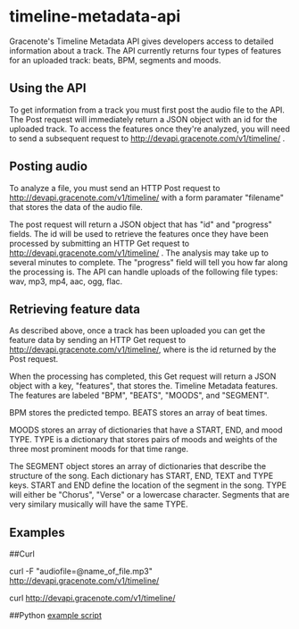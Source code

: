timeline-metadata-api
=====================

Gracenote's Timeline Metadata API gives developers access to detailed information about a track. The API currently returns four types of features for an uploaded track: beats, BPM, segments and moods.

Using the API
-------------
To get information from a track you must first post the audio file to the API. The Post request will immediately return a JSON object with an id for the uploaded track. To access the features once they're analyzed, you will need to send a subsequent request to http://devapi.gracenote.com/v1/timeline/ .

Posting audio
-------------
To analyze a file, you must send an HTTP Post request to http://devapi.gracenote.com/v1/timeline/ with a form paramater "filename" that stores the data of the audio file.

The post request will return a JSON object that has "id" and "progress" fields. The id will be used to retrieve the features once they have been processed by submitting an HTTP Get request to http://devapi.gracenote.com/v1/timeline/<id> . The analysis may take up to several minutes to complete. The "progress" field will tell you how far along the processing is. The API can handle uploads of the following file types: wav, mp3, mp4, aac, ogg, flac.

Retrieving feature data
-----------------------
As described above, once a track has been uploaded you can get the feature data by sending an HTTP Get request to http://devapi.gracenote.com/v1/timeline/<id>, where <id> is the id returned by the Post request.

When the processing has completed, this Get request will return a JSON object with a key, "features", that stores the. Timeline Metadata features. The features are labeled "BPM", "BEATS", "MOODS", and "SEGMENT".

BPM stores the predicted tempo. BEATS stores an array of beat times.

MOODS stores an array of dictionaries that have a START, END, and mood TYPE. TYPE is a dictionary that stores pairs of moods and weights of the three most prominent moods for that time range.

The SEGMENT object stores an array of dictionaries that describe the structure of the song. Each dictionary has START, END, TEXT and TYPE keys. START and END define the location of the segment in the song. TYPE will either be "Chorus", "Verse" or a lowercase character. Segments that are very similary musically will have the same TYPE.

Examples
--------
##Curl

curl -F "audiofile=@name\_of\_file.mp3" http://devapi.gracenote.com/v1/timeline/

curl http://devapi.gracenote.com/v1/timeline/<id>


##Python
[example script](example.py)
